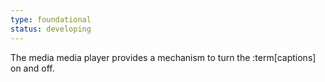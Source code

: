 ```yaml
---
type: foundational
status: developing
---
```


The media media player provides a mechanism to turn the :term[captions] on and off.